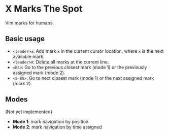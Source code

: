 X Marks The Spot
================
Vim marks for humans.

Basic usage
-----------
- `<leader>x`: Add mark `x` in the current cursor location, where `x` is the next
available mark.
- `<leader>X`: Delete all marks at the current line.
- `<BS>`: Go to the previous closest mark (mode 1) or the previously
assigned mark (mode 2).
- `<S-BS>`: Go to next closest mark (mode 1) or the next assigned mark
(mark 2).

Modes
-----
(Not yet implemented)

- **Mode 1**: mark navigation by position
- **Mode 2**: mark navigation by time assigned

